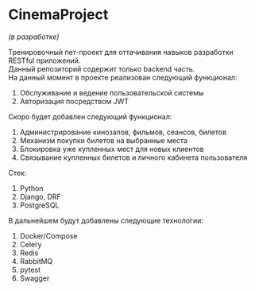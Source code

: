 # CinemaProject
*(в разработке)*

Тренировочный пет-проект для оттачивания навыков разработки RESTful приложений.\
Данный репозиторий содержит только backend часть.\
На данный момент в проекте реализован следующий функционал:
1. Обслуживание и ведение пользовательской системы
2. Авторизация посредством JWT

Скоро будет добавлен следующий функционал:
1. Администрирование кинозалов, фильмов, сеансов, билетов
2. Механизм покупки билетов на выбранные места
3. Блокировка уже купленных мест для новых клиентов
4. Связывание купленных билетов и личного кабинета пользователя

Стек:
1. Python
2. Django, DRF
3. PostgreSQL

В дальнейшем будут добавлены следующие технологии:
1. Docker/Compose
2. Celery
3. Redis
4. RabbitMQ
5. pytest
6. Swagger